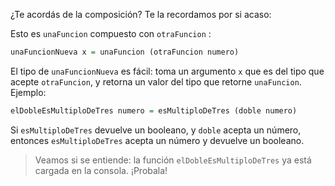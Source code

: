 ¿Te acordás de la composición? Te la recordamos por si acaso:

Esto es `unaFuncion` compuesto con `otraFuncion` :

```haskell
unaFuncionNueva x = unaFuncion (otraFuncion numero)
```

El tipo de `unaFuncionNueva` es fácil: toma un argumento `x` que es del tipo que acepte `otraFuncion`, y retorna un valor del tipo que retorne `unaFuncion`. Ejemplo:

```haskell
elDobleEsMultiploDeTres numero = esMultiploDeTres (doble numero)
```

Si `esMultiploDeTres` devuelve un booleano, y `doble` acepta un número, entonces `esMultiploDeTres` acepta un número y devuelve un booleano. 

> Veamos si se entiende: la función `elDobleEsMultiploDeTres` ya está cargada en la consola. ¡Probala!
